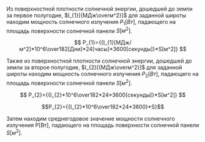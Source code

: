 Из поверхностной плотности солнечной энергии, дошедшей до земли за первое полугодие, $I_{1}[{МДж\overм^2}]$ для заданной широты находим мощность солнечного излучения $P_{1}[Вт]$, падающего на площадь поверхности солнечной панели $S[м^2]$.

$$ P_{1}={{I_{1}[МДж/м^2]*10^6\over182[Дни]*24[часы]*3600[секунды]}*S[м^2]} $$

Также из поверхностной плотности солнечной энергии, дошедшей до земли за второе полугодие, $I_{2}[{МДж\overм^2}]$ для заданной широты находим мощность солнечного излучения $P_{2}[Вт]$, падающего на площадь поверхности солнечной панели $S[м^2]$.

$$ P_{2}={{I_{2}*10^6\over182*24*3600[секунды]}*S[м^2]} $$

$$P_{2}={{I_{2}*10^6\over182*24*3600}*S}$$

Затем находим среднегодовое значение мощности солнечного излучения P[Вт], падающего на площадь поверхности солнечной панели $S[м^2]$.



